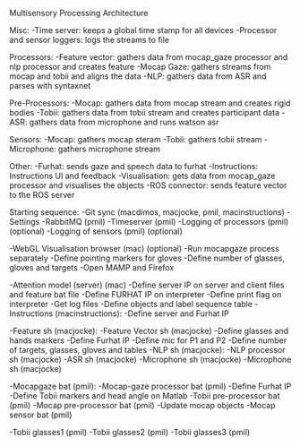 Multisensory Processing Architecture

Misc:
-Time server: keeps a global time stamp for all devices
-Processor and sensor loggers: logs the streams to file

Processors:
-Feature vector: gathers data from mocap_gaze processor and nlp processor and creates feature
-Mocap Gaze: gathers streams from mocap and tobii and aligns the data
-NLP: gathers data from ASR and parses with syntaxnet

Pre-Processors:
-Mocap: gathers data from mocap stream and creates rigid bodies
-Tobii: gathers data from tobii stream and creates participant data
-ASR: gathers data from microphone and runs watson asr

Sensors:
-Mocap: gathers mocap steram
-Tobii: gathers tobii stream
-Microphone: gathers microphone stream

Other:
-Furhat: sends gaze and speech data to furhat
-Instructions: Instructions UI and feedback
-Visualisation: gets data from mocap_gaze processor and visualises the objects
-ROS connector: sends feature vector to the ROS server

Starting sequence:
-Git sync (macdimos, macjocke, pmil, macinstructions)
-Settings
-RabbitMQ (pmil)
-Timeserver (pmil)
    -Logging of processors (pmil) (optional)
    -Logging of sensors (pmil) (optional)

-WebGL Visualisation browser (mac) (optional)
    -Run mocapgaze process separately
    -Define pointing markers for gloves
    -Define number of glasses, gloves and targets
    -Open MAMP and Firefox

-Attention model (server) (mac)
    -Define server IP on server and client files and feature bat file
    -Define FURHAT IP on interpreter
    -Define print flag on interpreter
    -Get log files
    -Define objects and label sequence table
-Instructions (macinstructions):
    -Define server and Furhat IP

-Feature sh (macjocke):
    -Feature Vector sh (macjocke)
        -Define glasses and hands markers
        -Define Furhat IP
        -Define mic for P1 and P2
        -Define number of targets, glasses, gloves and tables
    -NLP sh (macjocke):
        -NLP processor sh (macjocke)
        -ASR sh (macjocke)
        -Microphone sh (macjocke)
        -Microphone sh (macjocke)

-Mocapgaze bat (pmil):
    -Mocap-gaze processor bat (pmil)
        -Define Furhat IP
        -Define Tobii markers and head angle on Matlab
    -Tobii pre-processor bat (pmil)
    -Mocap pre-processor bat (pmil)
        -Update mocap objects
    -Mocap sensor bat (pmil)

-Tobii glasses1 (pmil)
-Tobii glasses2 (pmil)
-Tobii glasses3 (pmil)
